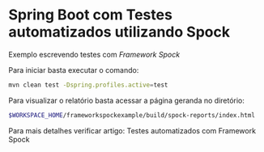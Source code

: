 # Spring Boot com Testes automatizados utilizando Spock

Exemplo escrevendo testes com _Framework Spock_

Para iniciar basta executar o comando:
```bash
mvn clean test -Dspring.profiles.active=test
```

Para visualizar o relatório basta acessar a página geranda no diretório:
```bash
$WORKSPACE_HOME/frameworkspockexample/build/spock-reports/index.html
```

Para mais detalhes verificar artigo: Testes automatizados com Framework Spock
